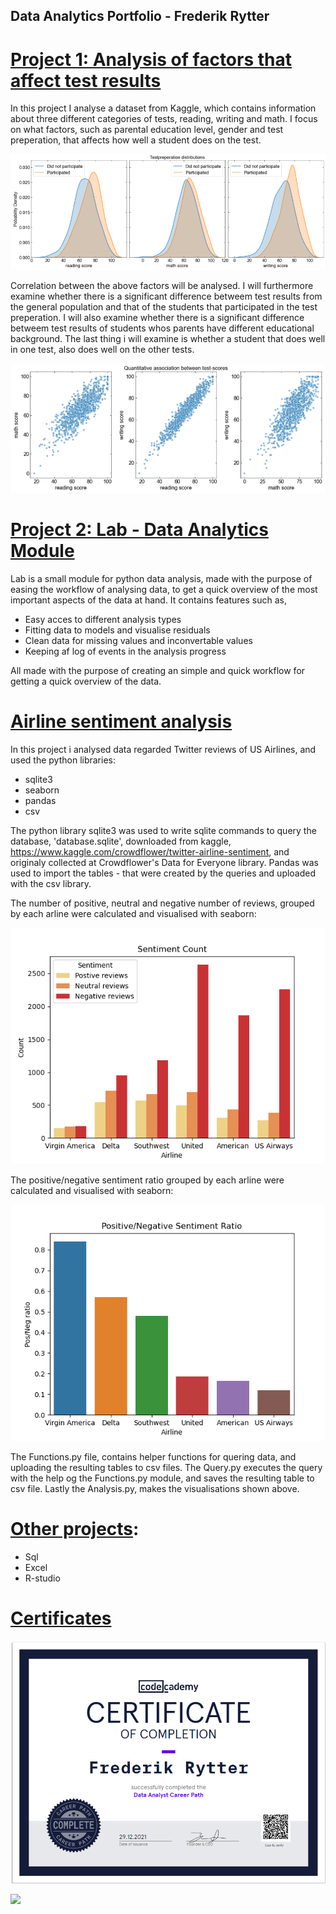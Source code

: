 ## Data Analytics Portfolio - Frederik Rytter

# [Project 1: Analysis of factors that affect test results](https://github.com/fred465f/exams)
In this project I analyse a dataset from Kaggle, which contains information about three different categories of tests, reading, writing and math. I focus on what factors, such as parental education level, gender and test preperation, that affects how well a student does on the test.

![](/images/eksamens-score-fordeling-pages-new.png)

Correlation between the above factors will be analysed. I will furthermore examine whether there is a significant difference betweem test results from the general population and that of the students that participated in the test preperation. I will also examine whether there is a significant difference betweem test results of students whos parents have different educational background. The last thing i will examine is whether a student that does well in one test, also does well on the other tests.

![](/images/scatter-pages-new.png)

# [Project 2: Lab - Data Analytics Module](https://github.com/fred465f/Lab)
Lab is a small module for python data analysis, made with the purpose of easing
the workflow of analysing data, to get a quick overview of the most important aspects of the data at hand.
It contains features such as,

 - Easy acces to different analysis types
 - Fitting data to models and visualise residuals
 - Clean data for missing values and inconvertable values
 - Keeping af log of events in the analysis progress

All made with the purpose of creating an simple and quick workflow for getting a quick overview of the data.

# [Airline sentiment analysis](https://github.com/fred465f/Airline_sentiment_repo)

In this project i analysed data regarded Twitter reviews of US Airlines, and used the python libraries:

 - sqlite3
 - seaborn
 - pandas
 - csv

The python library sqlite3 was used to write sqlite commands to query the database, 'database.sqlite', downloaded from kaggle, https://www.kaggle.com/crowdflower/twitter-airline-sentiment, and originaly collected at Crowdflower's Data for Everyone library. Pandas was used to import the tables - that were created by the queries and uploaded with the csv library. 

The number of positive, neutral and negative number of reviews, grouped by each arline were calculated and visualised with seaborn:

![](https://github.com/fred465f/Airline_sentiment_repo/blob/master/Sentiment_Count.png)

The positive/negative sentiment ratio grouped by each arline were calculated and visualised with seaborn:

![](https://github.com/fred465f/Airline_sentiment_repo/blob/master/PositiveNegative_Sentiment_Ratio.png)

The Functions.py file, contains helper functions for quering data, and uploading the resulting tables to csv files. The Query.py executes the query with the help og the Functions.py module, and saves the resulting table to csv file. Lastly the Analysis.py, makes the visualisations shown above.

# [Other projects](https://github.com/fred465f/Projects_Repo):
 - Sql
 - Excel
 - R-studio

# [Certificates](https://github.com/fred465f/Data_Analytics_Portfolio/tree/main/Codecademy_Certificates)

![](/Codecademy_Certificates/data_analyst_screenshot.png)

![](/Codecademy_Certificates/Sql_Analysis_Skærmbillede.png)

